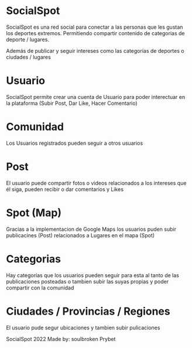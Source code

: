 # SocialSpot 
SocialSpot es una red social para conectar a las personas que les gustan los deportes extremos. Permitiendo compartir contenido de categorias de deporte / lugares. 

Además de publicar y seguir intereses como las categorías de deportes o ciudades / lugares

# Usuario
SocialSpot permite crear una cuenta de Usuario para poder interectuar en la plataforma (Subir Post, Dar Like, Hacer Comentario) 

# Comunidad 
Los Usuarios registrados pueden seguir a otros usuarios

# Post
El usuario puede compartir fotos o videos relacionados a los intereses que él siga, pueden recibir o dar comentarios y Likes

# Spot (Map)
Gracias a la implementacion de Google Maps los usuarios puden subir publicacines (Post) relacionados a Lugares en el mapa (Spot)

# Categorias
Hay categorías que los usuarios pueden seguir para esta al tanto de las publicaciones posteadas o tambien subir las suyas propias y poder compartir con la comunidad

# Ciudades / Provincias / Regiones
El usuario pude segur ubicaciones y tambien subir pulicaciones

SocialSpot 2022
Made by:
 soulbroken
 Prybet
